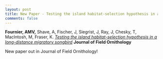 ```yaml
---
layout: post
title: New Paper - Testing the island habitat-selection hypothesis in a long-distance migratory songbird
comments: false
---
```

  
  
**Fournier, AMV,** Shave, A, Fischer, J, Siegrist, J, Ray, J, Chesky, T, MacIntosh, M, Fraser, K. [*Testing the island habitat-selection hypothesis in a long-distance migratory songbird*](https://github.com/aurielfournier/aurielfournier.github.io/blob/master/_pdfs/Fournier_et_al-2019-Journal_of_Field_Ornithology.pdf) **Journal of Field Ornithology** 


New paper out in Journal of Field Ornithology! 

